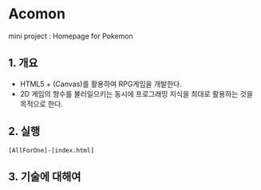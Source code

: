 # Acomon

mini project : Homepage for Pokemon

## 1. 개요

- HTML5 + (Canvas)를 활용하여 RPG게임을 개발한다.
- 2D 게임의 향수를 불러일으키는 동시에 프로그래밍 지식을 최대로 활용하는 것을 목적으로 한다.

## 2. 실행

`[AllForOne]-[index.html]`

## 3. 기술에 대해여


